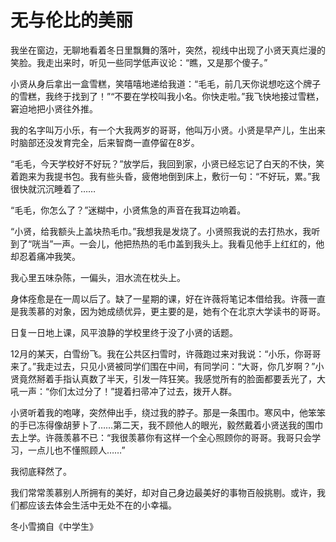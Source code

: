 # 无与伦比的美丽

我坐在窗边，无聊地看着冬日里飘舞的落叶，突然，视线中出现了小贤天真烂漫的笑脸。我走出来时，听见一些同学低声议论：“瞧，又是那个傻子。” 

小贤从身后拿出一盒雪糕，笑嘻嘻地递给我道：“毛毛，前几天你说想吃这个牌子的雪糕，我终于找到了！”“不要在学校叫我小名。你快走啦。”我飞快地接过雪糕，窘迫地把小贤往外推。 

我的名字叫万小乐，有一个大我两岁的哥哥，他叫万小贤。小贤是早产儿，生出来时脑部还没发育完全，后来智商一直停留在8岁。 

“毛毛，今天学校好不好玩？”放学后，我回到家，小贤已经忘记了白天的不快，笑着跑来为我提书包。我有些头昏，疲倦地倒到床上，敷衍一句：“不好玩，累。”我很快就沉沉睡着了…… 

“毛毛，你怎么了？”迷糊中，小贤焦急的声音在我耳边响着。 

“小贤，给我额头上盖块热毛巾。”我想我是发烧了。小贤照我说的去打热水，我听到了“咣当”一声。一会儿，他把热热的毛巾盖到我头上。我看见他手上红红的，他却忍着痛冲我笑。 

我心里五味杂陈，一偏头，泪水流在枕头上。 

身体痊愈是在一周以后了。缺了一星期的课，好在许薇将笔记本借给我。许薇一直是我羡慕的对象，因为她成绩优异，更主要的是，她有个在北京大学读书的哥哥。 

日复一日地上课，风平浪静的学校里终于没了小贤的话题。 

12月的某天，白雪纷飞。我在公共区扫雪时，许薇跑过来对我说：“小乐，你哥哥来了。”我走过去，只见小贤被同学们围在中间，有同学问：“大哥，你几岁啊？”小贤竟然掰着手指认真数了半天，引发一阵狂笑。我感觉所有的脸面都要丢光了，大吼一声：“你们太过分了！”提着扫帚冲了过去，拨开人群。 

小贤听着我的咆哮，突然伸出手，绕过我的脖子。那是一条围巾。寒风中，他笨笨的手已冻得像胡萝卜了……第二天，我不顾他人的眼光，毅然戴着小贤送我的围巾去上学。许薇羡慕不已：“我很羡慕你有这样一个全心照顾你的哥哥。我哥只会学习，一点儿也不懂照顾人……” 

我彻底释然了。 

我们常常羡慕别人所拥有的美好，却对自己身边最美好的事物百般挑剔。或许，我们都应该去体会生活中无处不在的小幸福。 

冬小雪摘自《中学生》